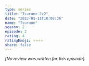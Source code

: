 ```yaml
---
type: series
title: "Tsurune 2x2"
date: "2023-01-11T18:09:36"
name: "Tsurune"
season: 2
episode: 2
rating: 4
ratingEmoji: ⭐️⭐️⭐️⭐️
share: false
---
```


*[No review was written for this episode]*
